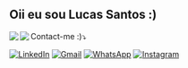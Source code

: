 ## Oii eu sou Lucas Santos :)

<!--
MOSTRAR EMPRESAS EM QUE CONTRIBUI
[<img align="left" height="94px" width="94px" alt="Warpnet" src="img/memocash_logo.png"/>](https://www.spacex.com/)

**Software Engineer** \
[**SpaceX**](https://www.spacex.com/) • Full-time \
Linguagens & Tecnologias: `Python`, `Django`, `C++`, `JavaScript`, `GoLang`, `SaltStack`,\
Projetos em destaque: [Rocket](https://www.spacex.com/), [Marte](<https://pt.wikipedia.org/wiki/Marte_(planeta)>)
<br/>
-->

<img align='left' src='https://github-readme-stats.vercel.app/api?username=luscaBr2&show_icons=true&theme=transparent'>
<img align='left' src='https://github-readme-stats.vercel.app/api/top-langs/?username=luscaBr2&layout=compact&theme=transparent'>
   
<p>Contact-me :)⤵️</p>

<p align="left">

   <a href="https://www.linkedin.com/in/lucas-santos387/" title="LinkedIn">
   <img src="https://img.shields.io/badge/-Linkedin-0e76a8?style=flat-square&logo=Linkedin&logoColor=white&link=https://www.linkedin.com/in/lucas-santos387/" alt="LinkedIn"/></a>
  
  <a href="mailto:lucas.ifsp387@gmail.com" title="Gmail">
  <img src="https://img.shields.io/badge/-Gmail-FF0000?style=flat-square&labelColor=FF0000&logo=gmail&logoColor=white&link=lucas.ifsp387@gmail.com" alt="Gmail"/></a>
  
  <a href="https://wa.me/5512997422947?text=Oii%20Lucas%2C%20vi%20seu%20perfil%20no%20GitHub" title="WhatsApp">
  <img src="https://img.shields.io/badge/-WhatsApp-25d366?style=flat-square&labelColor=25d366&logo=whatsapp&logoColor=white&link=https://wa.me/5512997422947?text=Oii%20Lucas%2C%20vi%20seu%20perfil%20no%20GitHub" alt="WhatsApp"/></a>
  
  <a href="https://www.instagram.com/lusca_br2" title="Instagram">
  <img src="https://img.shields.io/badge/-Instagram-DF0174?style=flat-square&labelColor=DF0174&logo=instagram&logoColor=white&link=https://www.instagram.com/lusca_br2" alt="Instagram"/></a>
</p>
